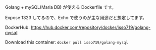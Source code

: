 Golang + mySQL(Maria DB) が使える Dockerfile です。

Expose 1323 してるので、Echo で使うのが主な用途だと想定してます。

DockerHub:
https://hub.docker.com/repository/docker/isso719/golang-mysql

Download this container:
`docker pull isso719/golang-mysql`